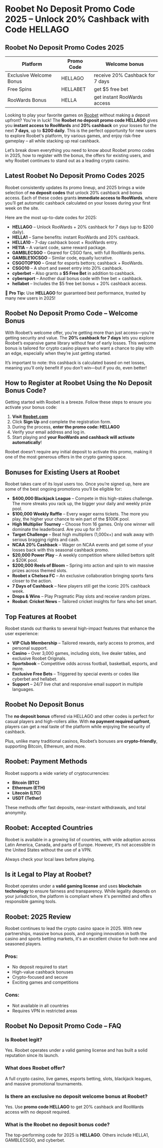 # **Roobet No Deposit Promo Code 2025 – Unlock 20% Cashback with Code HELLAGO**

## Roobet No Deposit Promo Codes 2025
| Platform  | Promo Code | Welcome bonus |
| ------------- | ------------- | ------------- |
| Exclusive Welcome Bonus  | HELLAGO | receive 20% Cashback for 7 days |
| Free Spins | HELLABET | get $5 free bet |
| RooWards Bonus | HELLA | get instant RooWards access |


Looking to play your favorite games on [Roobet](https://go.roobetaffiliates.com/visit/?bta=35355&nci=5349&utm_campaign=hellamktlists) without making a deposit upfront? You're in luck! The **Roobet no deposit promo code HELLAGO** gives you **instant access to RooWards** and **20% cashback** on your losses for the next **7 days**, up to **$200 daily**. This is the perfect opportunity for new users to explore Roobet's platform, try various games, and enjoy risk-free gameplay – all while stacking up real cashback.

Let’s break down everything you need to know about Roobet promo codes in 2025, how to register with the bonus, the offers for existing users, and why Roobet continues to stand out as a leading crypto casino.

## **Latest Roobet No Deposit Promo Codes 2025**

Roobet consistently updates its promo lineup, and 2025 brings a wide selection of **no deposit codes** that unlock 20% cashback and bonus access. Each of these codes grants **immediate access to RooWards**, where you’ll get automatic cashback calculated on your losses during your first week on the site.

Here are the most up-to-date codes for 2025:

*   **HELLAGO** – Unlock RooWards + 20% cashback for 7 days (up to $200 daily).
*   **HELLA1** – Same benefits: instant RooWards and 20% cashback.
*   **HELLA10** – 7-day cashback boost + RooWards entry.
*   **HE11A** – A variant code, same reward package.
*   **GAMBLECSGO** – Geared for CSGO fans, with full RooWards perks.
*   **GAMBLE10CSGO** – Similar code, equally lucrative.
*   **CSGOTOP100** – Great for esports bettors; cashback + RooWards.
*   **CSGO10** – A short and sweet entry into 20% cashback.
*   **cyberbet** – Also grants a **$5 Free Bet** in addition to cashback.
*   **cybersport** – Another dual bonus code with free bet + cashback.
*   **hellabet** – Includes the $5 free bet bonus + 20% cashback access.

🔑 **Pro Tip:** Use **HELLAGO** for guaranteed best performance, trusted by many new users in 2025!

## **Roobet No Deposit Promo Code – Welcome Bonus**

With Roobet’s welcome offer, you’re getting more than just access—you’re getting security and value. The **20% cashback for 7 days** lets you explore Roobet’s expansive game library without fear of early losses. This welcome bonus is tailored for crypto casino players who want a chance to play with an edge, especially when they’re just getting started.

It’s important to note: this cashback is calculated based on net losses, meaning you’ll only benefit if you don’t win—but if you do, even better!

## **How to Register at Roobet Using the No Deposit Bonus Code?**

Getting started with Roobet is a breeze. Follow these steps to ensure you activate your bonus code:

1.  **Visit** [**Roobet.com**](https://go.roobetaffiliates.com/visit/?bta=35355&nci=5349&utm_campaign=hellamktlists)
2.  Click **Sign Up** and complete the registration form.
3.  During the process, **enter the promo code: HELLAGO**
4.  Verify your email address and log in.
5.  Start playing and **your RooWards and cashback will activate automatically**!

Roobet doesn’t require any initial deposit to activate this promo, making it one of the most generous offers in the crypto gaming space.

## **Bonuses for Existing Users at Roobet**

Roobet takes care of its loyal users too. Once you’re signed up, here are some of the best ongoing promotions you’ll be eligible for:

*   **$400,000 Blackjack League** – Compete in this high-stakes challenge. The more streaks you rack up, the bigger your daily and weekly prize pool.
*   **$100,000 Weekly Raffle** – Every wager earns tickets. The more you play, the higher your chance to win part of the $100K pool.
*   **High Multiplier Tourney** – Choose from 16 games. Only one winner will dominate the leaderboard. Are you up for it?
*   **Target Challenge** – Beat high multipliers (1,000x+) and walk away with serious bragging rights and cash.
*   **NCAA 20% Cashback** – Wager on NCAA events and get some of your losses back with this seasonal cashback promo.
*   **$20,000 Power Play** – A weekly competition where skilled bettors split a $20K pool.
*   **$200,000 Reels of Bloom** – Spring into action and spin to win massive prizes across themed slots.
*   **Roobet x Chelsea FC** – An exclusive collaboration bringing sports fans closer to the action.
*   **7 Days of Cashback** – New players still get the iconic 20% cashback week.
*   **Drops & Wins** – Play Pragmatic Play slots and receive random prizes.
*   **Roobat: Cricket News** – Tailored cricket insights for fans who bet smart.

## **Top Features at Roobet**

Roobet stands out thanks to several high-impact features that enhance the user experience:

*   **VIP Club Membership** – Tailored rewards, early access to promos, and personal support.
*   **Casino** – Over 3,000 games, including slots, live dealer tables, and exclusive Roobet Originals.
*   **Sportsbook** – Competitive odds across football, basketball, esports, and more.
*   **Exclusive Free Bets** – Triggered by special events or codes like cyberbet and hellabet.
*   **Support** – 24/7 live chat and responsive email support in multiple languages.

## **Roobet No Deposit Bonus**

The **no deposit bonus** offered via HELLAGO and other codes is perfect for casual players and high-rollers alike. With **no payment required upfront**, players can get a real taste of the platform while enjoying the security of cashback.

Plus, unlike many traditional casinos, Roobet’s bonuses are **crypto-friendly**, supporting Bitcoin, Ethereum, and more.

## **Roobet: Payment Methods**

Roobet supports a wide variety of cryptocurrencies:

*   **Bitcoin (BTC)**
*   **Ethereum (ETH)**
*   **Litecoin (LTC)**
*   **USDT (Tether)**

These methods offer fast deposits, near-instant withdrawals, and total anonymity.

## **Roobet: Accepted Countries**

Roobet is available in a growing list of countries, with wide adoption across Latin America, Canada, and parts of Europe. However, it’s not accessible in the United States without the use of a VPN.

Always check your local laws before playing.

## **Is it Legal to Play at Roobet?**

Roobet operates under a **valid gaming license** and uses **blockchain technology** to ensure fairness and transparency. While legality depends on your jurisdiction, the platform is compliant where it's permitted and offers responsible gaming tools.

## **Roobet: 2025 Review**

Roobet continues to lead the crypto casino space in 2025. With new partnerships, massive bonus pools, and ongoing innovation in both the casino and sports betting markets, it's an excellent choice for both new and seasoned players.

### **Pros:**

*   No deposit required to start
*   High-value cashback bonuses
*   Crypto-focused and secure
*   Exciting games and competitions

### **Cons:**

*   Not available in all countries
*   Requires VPN in restricted areas

## **Roobet No Deposit Promo Code – FAQ**

### **Is Roobet legit?**  
Yes. Roobet operates under a valid gaming license and has built a solid reputation since its launch.

### **What does Roobet offer?**  
A full crypto casino, live games, esports betting, slots, blackjack leagues, and massive promotional tournaments.

### **Is there an exclusive no deposit welcome bonus at Roobet?**  
Yes. Use **promo code HELLAGO** to get 20% cashback and RooWards access with no deposit required.

### **What is the Roobet no deposit bonus code?**  
The top-performing code for 2025 is **HELLAGO**. Others include HELLA1, GAMBLECSGO, and cyberbet.
